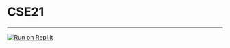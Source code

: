 # CSE21

---

[![Run on Repl.it](https://repl.it/badge/github/adriandarian/CSE21)](https://repl.it/github/adriandarian/CSE21)